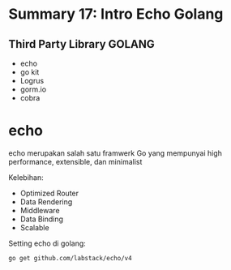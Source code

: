 # Summary 17: Intro Echo Golang
## Third Party Library GOLANG
- echo
- go kit
- Logrus
- gorm.io
- cobra

# echo
echo merupakan salah satu framwerk Go yang mempunyai high performance, extensible, dan minimalist

Kelebihan:
- Optimized Router
- Data Rendering
- Middleware
- Data Binding 
- Scalable

Setting echo di golang:
```
go get github.com/labstack/echo/v4 
```